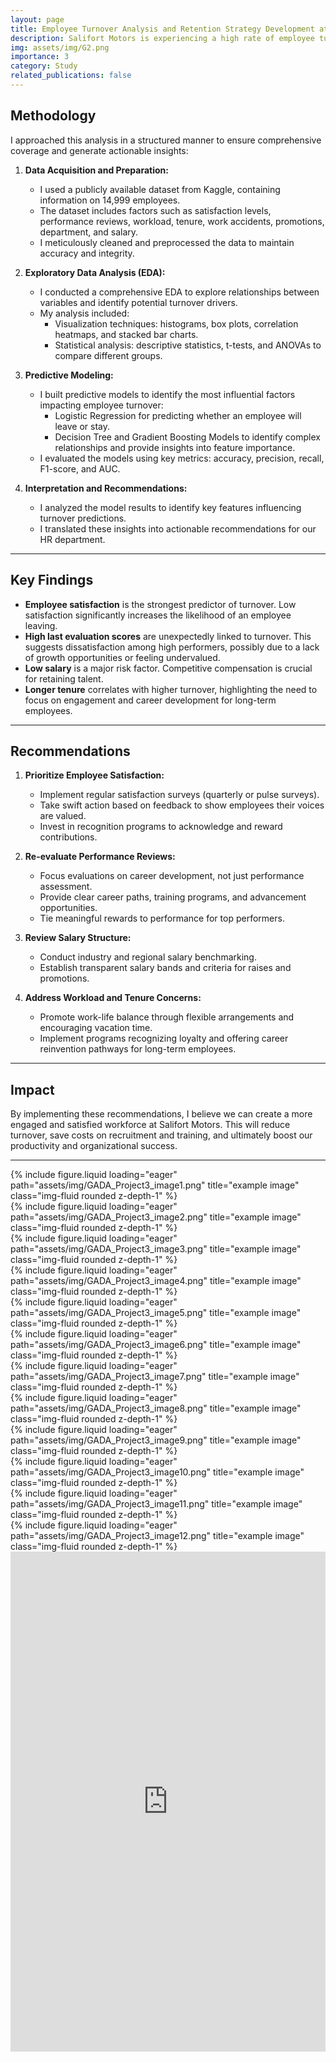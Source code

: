 ```yaml
---
layout: page
title: Employee Turnover Analysis and Retention Strategy Development at Salifort Motors
description: Salifort Motors is experiencing a high rate of employee turnover, impacting productivity, team morale, and overall business performance. This project aims to analyze the company's employee dataset to identify the key factors contributing to this turnover. The project's objective is to develop data-driven recommendations and strategies for improving employee retention and mitigating the negative impacts of turnover on the organization. This project is commissioned by the HR department.
img: assets/img/G2.png
importance: 3
category: Study
related_publications: false
---
```


## Methodology

I approached this analysis in a structured manner to ensure comprehensive coverage and generate actionable insights:

1. **Data Acquisition and Preparation:**

   - I used a publicly available dataset from Kaggle, containing information on 14,999 employees.
   - The dataset includes factors such as satisfaction levels, performance reviews, workload, tenure, work accidents, promotions, department, and salary.
   - I meticulously cleaned and preprocessed the data to maintain accuracy and integrity.

2. **Exploratory Data Analysis (EDA):**

   - I conducted a comprehensive EDA to explore relationships between variables and identify potential turnover drivers.
   - My analysis included:
     - Visualization techniques: histograms, box plots, correlation heatmaps, and stacked bar charts.
     - Statistical analysis: descriptive statistics, t-tests, and ANOVAs to compare different groups.

3. **Predictive Modeling:**

   - I built predictive models to identify the most influential factors impacting employee turnover:
     - Logistic Regression for predicting whether an employee will leave or stay.
     - Decision Tree and Gradient Boosting Models to identify complex relationships and provide insights into feature importance.
   - I evaluated the models using key metrics: accuracy, precision, recall, F1-score, and AUC.

4. **Interpretation and Recommendations:**
   - I analyzed the model results to identify key features influencing turnover predictions.
   - I translated these insights into actionable recommendations for our HR department.

---

## Key Findings

- **Employee satisfaction** is the strongest predictor of turnover. Low satisfaction significantly increases the likelihood of an employee leaving.
- **High last evaluation scores** are unexpectedly linked to turnover. This suggests dissatisfaction among high performers, possibly due to a lack of growth opportunities or feeling undervalued.
- **Low salary** is a major risk factor. Competitive compensation is crucial for retaining talent.
- **Longer tenure** correlates with higher turnover, highlighting the need to focus on engagement and career development for long-term employees.

---

## Recommendations

1. **Prioritize Employee Satisfaction:**

   - Implement regular satisfaction surveys (quarterly or pulse surveys).
   - Take swift action based on feedback to show employees their voices are valued.
   - Invest in recognition programs to acknowledge and reward contributions.

2. **Re-evaluate Performance Reviews:**

   - Focus evaluations on career development, not just performance assessment.
   - Provide clear career paths, training programs, and advancement opportunities.
   - Tie meaningful rewards to performance for top performers.

3. **Review Salary Structure:**

   - Conduct industry and regional salary benchmarking.
   - Establish transparent salary bands and criteria for raises and promotions.

4. **Address Workload and Tenure Concerns:**
   - Promote work-life balance through flexible arrangements and encouraging vacation time.
   - Implement programs recognizing loyalty and offering career reinvention pathways for long-term employees.

---

## Impact

By implementing these recommendations, I believe we can create a more engaged and satisfied workforce at Salifort Motors. This will reduce turnover, save costs on recruitment and training, and ultimately boost our productivity and organizational success.

---

<div class="row justify-content-sm-center">
    <div class="col-sm-5 mt-3 mt-md-0">
        {% include figure.liquid loading="eager" path="assets/img/GADA_Project3_image1.png" title="example image" class="img-fluid rounded z-depth-1" %}
    </div>
    <div class="col-sm-5 mt-3 mt-md-0">
        {% include figure.liquid loading="eager" path="assets/img/GADA_Project3_image2.png" title="example image" class="img-fluid rounded z-depth-1" %}
    </div>
</div>

<div class="row justify-content-sm-center">
    <div class="col-sm-5 mt-3 mt-md-0">
        {% include figure.liquid loading="eager" path="assets/img/GADA_Project3_image3.png" title="example image" class="img-fluid rounded z-depth-1" %}
    </div>
    <div class="col-sm-5 mt-3 mt-md-0">
        {% include figure.liquid loading="eager" path="assets/img/GADA_Project3_image4.png" title="example image" class="img-fluid rounded z-depth-1" %}
    </div>
</div>

<div class="row justify-content-sm-center">
    <div class="col-sm-5 mt-3 mt-md-0">
        {% include figure.liquid loading="eager" path="assets/img/GADA_Project3_image5.png" title="example image" class="img-fluid rounded z-depth-1" %}
    </div>
    <div class="col-sm-5 mt-3 mt-md-0">
        {% include figure.liquid loading="eager" path="assets/img/GADA_Project3_image6.png" title="example image" class="img-fluid rounded z-depth-1" %}
    </div>
</div>

<div class="row justify-content-sm-center">
    <div class="col-sm-5 mt-3 mt-md-0">
        {% include figure.liquid loading="eager" path="assets/img/GADA_Project3_image7.png" title="example image" class="img-fluid rounded z-depth-1" %}
    </div>
    <div class="col-sm-5 mt-3 mt-md-0">
        {% include figure.liquid loading="eager" path="assets/img/GADA_Project3_image8.png" title="example image" class="img-fluid rounded z-depth-1" %}
    </div>
</div>

<div class="row justify-content-sm-center">
    <div class="col-sm-5 mt-3 mt-md-0">
        {% include figure.liquid loading="eager" path="assets/img/GADA_Project3_image9.png" title="example image" class="img-fluid rounded z-depth-1" %}
    </div>
    <div class="col-sm-5 mt-3 mt-md-0">
        {% include figure.liquid loading="eager" path="assets/img/GADA_Project3_image10.png" title="example image" class="img-fluid rounded z-depth-1" %}
    </div>
</div>

<div class="row justify-content-sm-center">
    <div class="col-sm-5 mt-3 mt-md-0">
        {% include figure.liquid loading="eager" path="assets/img/GADA_Project3_image11.png" title="example image" class="img-fluid rounded z-depth-1" %}
    </div>
    <div class="col-sm-5 mt-3 mt-md-0">
        {% include figure.liquid loading="eager" path="assets/img/GADA_Project3_image12.png" title="example image" class="img-fluid rounded z-depth-1" %}
    </div>
</div>
<div class="row justify-content-sm-center">
   <iframe src="https://www.kaggle.com/embed/samehshehata/google-advanced-da-salifort-motors-project?kernelSessionId=192725832" height="800" style="margin: 0 auto; width: 100%; max-width: 950px;" frameborder="0" scrolling="auto" title="Google Advanced DA: Capstone Project"></iframe>
</div>
